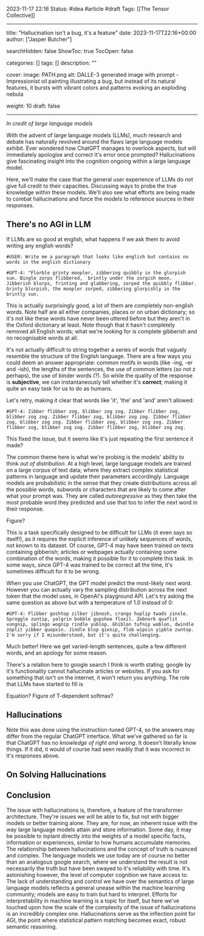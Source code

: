 2023-11-17 22:16
Status: #idea #article #draft
Tags: [[The Tensor Collective]]

---
title: "Hallucination isn't a bug, it's a feature"
date: 2023-11-17T22:16+00:00
author: ["Jasper Butcher"]

searchHidden: false
ShowToc: true
TocOpen: false

categories: []
tags: []
description: ""

cover:
  image: PATH.png
  alt: DALLE-3 generated image with prompt - Impressionist oil painting illustrating a bug, but instead of its natural features, it bursts with vibrant colors and patterns evoking an exploding nebula

weight: 10
draft: false

---

_In credit of large language models_

With the advent of large language models (LLMs), much research and debate has naturally revolved around the flaws large language models exhibit. Ever wondered how ChatGPT manages to overlook aspects, but will immediately apologise and correct it's error once prompted? Hallucinations give fascinating insight into the cognition ongoing within a large language model.

Here, we'll make the case that the general user experience of LLMs do not give full credit to their capacities. Discussing ways to probe the true knowledge within these models. We'll also see what efforts are being made to combat hallucinations and force the models to reference sources in their responses.



## There's no AGI in LLM

If LLMs are so good at english, what happens if we ask them to avoid writing any english words?

```
#USER: Write me a paragraph that looks like english but contains no words in the english dictionary

#GPT-4: "Florble grinty moopler, zibbering quibbly in the glorpish sun. Bingle zorps flibbered,  brintly under the zorgish moon. Jibberish blorps, frinting and glabbering, zorped the quibbly flibber. Grinty blorpish, the moopler zorped, zibbering glorpishly in the brintly sun.
```

This is actually surprisingly good, a lot of them are completely non-english words. Note half are all either companies, places or on urban dictionary; so it's not like these words have never been uttered before but they aren't in the Oxford dictionary at least. Note though that it hasn't completely removed all English words; what we're looking for is complete gibberish and no recognisable words at all. 

It's not actually difficult to string together a series of words that vaguely resemble the structure of the English language. There are a few ways you could deem an answer appropriate: common motifs in words (like -ing, -er and -ish), the lengths of the sentences, the use of common letters (so not z perhaps), the use of binder words (?). So while the quality of the response is **subjective**, we can instantaneously tell whether it's **correct**; making it quite an easy task for us to do as humans.

Let's retry, making it clear that words like 'it', 'the' and 'and' aren't allowed:

```
#GPT-4: Zibber flibber zog, blibber zog zog. Zibber flibber zog, blibber zog zog. Zibber flibber zog, blibber zog zog. Zibber flibber zog, blibber zog zog. Zibber flibber zog, blibber zog zog. Zibber flibber zog, blibber zog zog. Zibber flibber zog, blibber zog zog.
```

This fixed the issue, but it seems like it's just repeating the first sentence it made?

The common theme here is what we're probing is the models' ability to think _out of distribution_. At a high level, large language models are trained on a large corpus of text data; where they extract complex statistical patterns in language and update their parameters accordingly. Language models are probabilistic in the sense that they create distributions across all the possible words, subwords or characters that are likely to come after what your prompt was. They are called *autoregressive* as they then take the most probable word they predicted and use that too to infer the next word in their response.

Figure?

This is a task specifically designed to be difficult for LLMs (it even says so itself!), as it requires the explicit inference of unlikely sequences of words, not known to its dataset. Of course, GPT-4 may have been trained on texts containing gibberish; articles or webpages actually containing some combination of the words, making it possible for it to complete this task. In some ways, since GPT-4 was trained to be correct all the time, it's sometimes difficult for it to be wrong.

When you use ChatGPT, the GPT model predict the most-likely next word. However you can actually vary the sampling distribution across the next token that the model uses, in OpenAI's playground API. Let's try asking the same question as above but with a temperature of 1.0 instead of 0:

```
#GPT-4: Flibber goshtop zilber jibnosh, crango huplip twads zinxle. Sproggle zuntip, yalgrin bobble gupshoe floxil. Zebnork quaflit vungnip, splingo wognip rindle yublop. Ghiblon tufnip wablon, dwindle zoplit yibber quopxin. Jindle blop gixnip, flob wipsin yipble zuntop. I'm sorry if I misunderstood, but it's quite challenging.
```

Much better! Here we get varied-length sentences, quite a few different words, and an apology for some reason.

There's a relation here to google search I think is worth stating; google by it's functionality cannot hallucinate articles or websites. If you ask for something that isn't on the internet, it won't return you anything. The role that LLMs have started to fill is 

Equation?
Figure of T-dependent softmax?

## Hallucinations

Note this was done using the instruction-tuned GPT-4, so the answers may differ from the regular ChatGPT interface.
What we've gathered so far is that ChatGPT has *no knowledge of right and wrong*. It doesn't literally know things. If it did, it would of course had seen readily that it was incorrect in it's responses above. 

## On Solving Hallucinations



## Conclusion

The issue with hallucinations is, therefore, a feature of the transformer architecture. They're issues we will be able to fix, but not with bigger models or better training alone. They are, for now, an inherent issue with the way large language models attain and store information. Some day, it may be possible to inplant directly into the weights of a model specific facts, information or experiences, similar to how humans accumulate memories. The relationship between hallucinations and the concept of truth is nuanced and complex. The language models we use today are of course no better than an analogous google search, where we understand the result is not necessarily the truth but have been swayed to it's reliability with time. It's astonishing however, the level of computer cognition we have access to. The lack of understanding and control we have over the semantics of large language models reflects a general unease within the machine learning community; models are easy to train but hard to interpret. Efforts for interpretability in machine learning is a topic for itself, but here we've touched upon how the scale of the complexity of the issue of hallucinations is an incredibly complex one. Hallucinations serve as the inflection point for AGI, the point where statistical pattern matching becomes exact, robust semantic reasoning.
